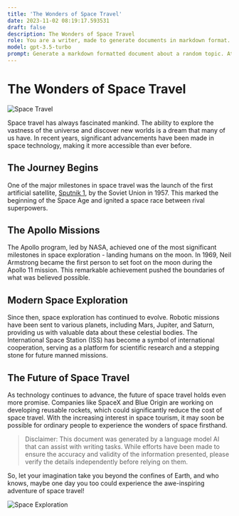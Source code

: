 ```yaml
---
title: 'The Wonders of Space Travel'
date: 2023-11-02 08:19:17.593531
draft: false
description: The Wonders of Space Travel
role: You are a writer, made to generate documents in markdown format. It is very important that all of the documents you generate are in valid markdown format.
model: gpt-3.5-turbo
prompt: Generate a markdown formatted document about a random topic. At the bottom, include a disclaimer explaining that the document was generated by you. The first line of the document should be the title. Make sure that the entire document is in proper markdown format, using a mix of various tags to make the document visually appealing.
---
```


# The Wonders of Space Travel

![Space Travel](https://cdn.pixabay.com/photo/2012/06/19/10/37/satellite-50232_960_720.jpg)

Space travel has always fascinated mankind. The ability to explore the vastness of the universe and discover new worlds is a dream that many of us have. In recent years, significant advancements have been made in space technology, making it more accessible than ever before.

## The Journey Begins

One of the major milestones in space travel was the launch of the first artificial satellite, [Sputnik 1](https://en.wikipedia.org/wiki/Sputnik_1), by the Soviet Union in 1957. This marked the beginning of the Space Age and ignited a space race between rival superpowers.

## The Apollo Missions

The Apollo program, led by NASA, achieved one of the most significant milestones in space exploration - landing humans on the moon. In 1969, Neil Armstrong became the first person to set foot on the moon during the Apollo 11 mission. This remarkable achievement pushed the boundaries of what was believed possible.

## Modern Space Exploration

Since then, space exploration has continued to evolve. Robotic missions have been sent to various planets, including Mars, Jupiter, and Saturn, providing us with valuable data about these celestial bodies. The International Space Station (ISS) has become a symbol of international cooperation, serving as a platform for scientific research and a stepping stone for future manned missions.

## The Future of Space Travel

As technology continues to advance, the future of space travel holds even more promise. Companies like SpaceX and Blue Origin are working on developing reusable rockets, which could significantly reduce the cost of space travel. With the increasing interest in space tourism, it may soon be possible for ordinary people to experience the wonders of space firsthand.

> Disclaimer: This document was generated by a language model AI that can assist with writing tasks. While efforts have been made to ensure the accuracy and validity of the information presented, please verify the details independently before relying on them.

So, let your imagination take you beyond the confines of Earth, and who knows, maybe one day you too could experience the awe-inspiring adventure of space travel!

![Space Exploration](https://cdn.pixabay.com/photo/2012/10/26/15/30/space-63111_960_720.jpg)
